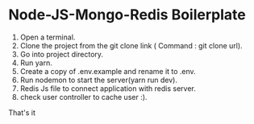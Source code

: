 # Node-JS-Mongo-Redis Boilerplate

1. Open a terminal.
2. Clone the project from the git clone link ( Command : git clone url).
3. Go into project directory.
4. Run yarn.
5. Create a copy of .env.example and rename it to .env.
6. Run nodemon to start the server(yarn run dev).
7. Redis Js file to connect application with redis server.
8. check user controller to cache user :).

That's it
